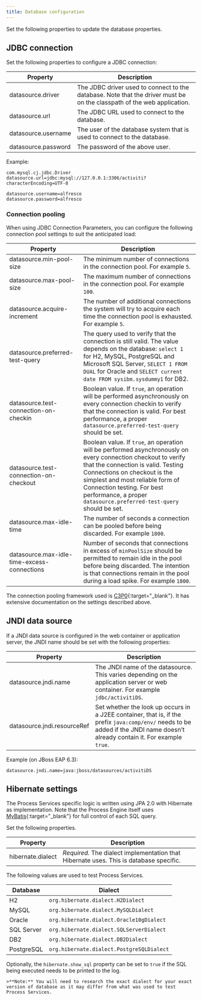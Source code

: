```yaml
---
title: Database configuration
---
```


Set the following properties to update the database properties.

## JDBC connection

Set the following properties to configure a JDBC connection:

|Property|Description|
|--------|-----------|
|datasource.driver|The JDBC driver used to connect to the database. Note that the driver must be on the classpath of the web application.|
|datasource.url|The JDBC URL used to connect to the database.|
|datasource.username|The user of the database system that is used to connect to the database.|
|datasource.password|The password of the above user.|

Example:

```text
com.mysql.cj.jdbc.Driver
datasource.url=jdbc:mysql://127.0.0.1:3306/activiti?characterEncoding=UTF-8

datasource.username=alfresco
datasource.password=alfresco
```

### Connection pooling

When using JDBC Connection Parameters, you can configure the following connection pool settings 
to suit the anticipated load:

|Property|Description|
|--------|-----------|
|datasource.min-pool-size|The minimum number of connections in the connection pool. For example `5`. |
|datasource.max-pool-size|The maximum number of connections in the connection pool. For example `100`. |
|datasource.acquire-increment|The number of additional connections the system will try to acquire each time the connection pool is exhausted. For example `5`. |
|datasource.preferred-test-query|The query used to verify that the connection is still valid. The value depends on the database: `select 1` for H2, MySQL, PostgreSQL and Microsoft SQL Server, `SELECT 1 FROM DUAL` for Oracle and `SELECT current date FROM sysibm.sysdummy1` for DB2.|
|datasource.test-connection-on-checkin|Boolean value. If `true`, an operation will be performed asynchronously on every connection checkin to verify that the connection is valid. For best performance, a proper `datasource.preferred-test-query` should be set.|
|datasource.test-connection-on-checkout|Boolean value. If `true`, an operation will be performed asynchronously on every connection checkout to verify that the connection is valid. Testing Connections on checkout is the simplest and most reliable form of Connection testing. For best performance, a proper `datasource.preferred-test-query` should be set.|
|datasource.max-idle-time|The number of seconds a connection can be pooled before being discarded. For example `1800`. |
|datasource.max-idle-time-excess-connections|Number of seconds that connections in excess of `minPoolSize` should be permitted to remain idle in the pool before being discarded. The intention is that connections remain in the pool during a load spike. For example `1800`. |

The connection pooling framework used is [C3P0](http://www.mchange.com/projects/c3p0/){:target="_blank"}. It has extensive documentation on the settings described above.

## JNDI data source

If a JNDI data source is configured in the web container or application server, the JNDI name should be set with the following properties:

|Property|Description|
|--------|-----------|
|datasource.jndi.name|The JNDI name of the datasource. This varies depending on the application server or web container. For example `jdbc/activitiDS`. |
|datasource.jndi.resourceRef|Set whether the look up occurs in a J2EE container, that is, if the prefix `java:comp/env/` needs to be added if the JNDI name doesn’t already contain it. For example `true`. |

Example (on JBoss EAP 6.3):

```text
datasource.jndi.name=java:jboss/datasources/activitiDS
```

## Hibernate settings

The Process Services specific logic is written using JPA 2.0 with Hibernate as implementation. Note that the Process Engine itself uses [MyBatis](http://mybatis.github.io/mybatis-3/){:target="_blank"} for full control of each SQL query.

Set the following properties.

|Property|Description|
|--------|-----------|
|hibernate.dialect| *Required.* The dialect implementation that Hibernate uses. This is database specific.|

The following values are used to test Process Services.

|Database|Dialect|
|--------|-------|
|H2|`org.hibernate.dialect.H2Dialect`|
|MySQL|`org.hibernate.dialect.MySQLDialect`|
|Oracle|`org.hibernate.dialect.Oracle10gDialect`|
|SQL Server|`org.hibernate.dialect.SQLServerDialect`|
|DB2|`org.hibernate.dialect.DB2Dialect`|
|PostgreSQL|`org.hibernate.dialect.PostgreSQLDialect`|

Optionally, the `hibernate.show_sql` property can be set to `true` if the SQL being executed needs to be printed to the log.

    >**Note:** You will need to research the exact dialect for your exact version of database as it may differ from what was used to test Process Services.